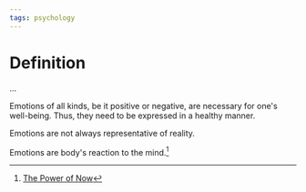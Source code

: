 ```yaml
---
tags: psychology
---
```


# Definition

...

Emotions of all kinds, be it positive or negative, are necessary for one's well-being. Thus, they need to be expressed in a healthy manner.

Emotions are not always representative of reality.

Emotions are body's reaction to the mind.[^1]

[^1]: [The Power of Now](zotero://open-pdf/library/items/Y684FW3X?page=1)

